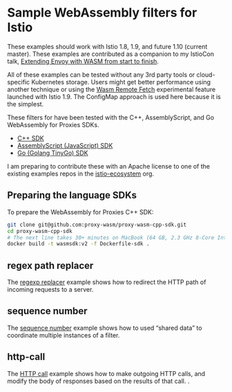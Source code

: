 
# Sample WebAssembly filters for Istio

These examples should work with Istio 1.8, 1.9, and future 1.10 (current master).  These examples
are contributed as a companion to my IstioCon talk, [Extending Envoy with WASM from start to finish](https://events.istio.io/istiocon-2021/sessions/extending-envoy-with-wasm-from-start-to-finish/).

All of these examples can be tested without any 3rd party tools or cloud-specific Kubernetes storage.
Users might get better performance using another technique or using the [Wasm Remote Fetch](https://istio.io/latest/docs/ops/configuration/extensibility/wasm-module-distribution/) experimental feature
launched with Istio 1.9.  The ConfigMap approach is used here because it is the simplest.

These filters for have been tested with the C++, AssemblyScript, and Go
WebAssembly for Proxies SDKs.

- [C++ SDK](https://github.com/proxy-wasm/proxy-wasm-cpp-sdk) 
- [AssemblyScript (JavaScript) SDK](https://github.com/solo-io/proxy-runtime)
- [Go (Golang TinyGo) SDK](https://github.com/tetratelabs/proxy-wasm-go-sdk)

I am preparing to contribute these with an Apache license to one of the existing examples repos in
the [istio-ecosystem](https://github.com/istio-ecosystem) org.

## Preparing the language SDKs

To prepare the WebAssembly for Proxies C++ SDK:

``` bash
git clone git@github.com:proxy-wasm/proxy-wasm-cpp-sdk.git
cd proxy-wasm-cpp-sdk
# The next line takes 30+ minutes on MacBook (64 GB, 2.3 GHz 8-Core Intel Core i9)
docker build -t wasmsdk:v2 -f Dockerfile-sdk .
```

## regex path replacer

The [regexp replacer](regex-repl) example shows how to redirect the HTTP path of incoming requests to a server.

## sequence number

The [sequence number](sequence-number) example shows how to used &ldquo;shared data&rdquo; to coordinate multiple instances
of a filter.

## http-call

The [HTTP call](httpcall) example shows how to make outgoing HTTP calls, and modify the body of responses
based on the results of that call.
.